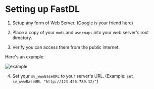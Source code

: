 # Setting up FastDL

1. Setup any form of Web Server. (Google is your friend here)

2. Place a copy of your `mods` and `usermaps` into your web server's root directory.

3. Verify you can access them from the public internet.

Here's an example:

![example](https://i.imgur.com/dhHTEQo.png)

4. Set your `sv_wwwBaseURL` to your server's URL. (Example: `set sv_wwwBaseURL "http://123.456.789.12/"`)
